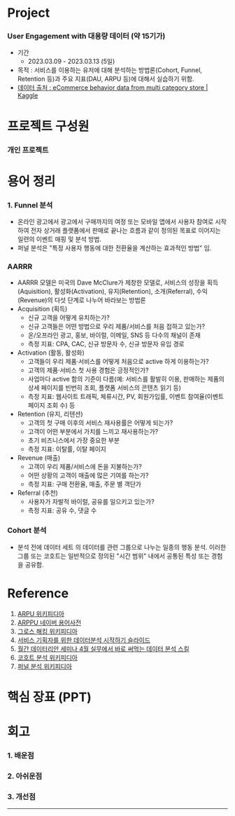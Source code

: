 # Project
### User Engagement with 대용량 데이터 (약 15기가)
* 기간
  * 2023.03.09 - 2023.03.13 (5일)
* 목적 : 서비스를 이용하는 유저에 대해 분석하는 방법론(Cohort, Funnel, Retention 등)과 주요 지표(DAU, ARPU 등)에 대해서 실습하기 위함.
* [데이터 출처 : eCommerce behavior data from multi category store | Kaggle](https://www.kaggle.com/datasets/mkechinov/ecommerce-behavior-data-from-multi-category-store?select=2019-Oct.csv)

# 프로젝트 구성원
### 개인 프로젝트

# 용어 정리
### 1. Funnel 분석
 * 온라인 광고에서 광고에서 구매까지의 여정 또는 모바일 앱에서 사용자 참여로 시작하여 전자 상거래 플랫폼에서 판매로 끝나는 흐름과 같이 정의된 목표로 이어지는 일련의 이벤트 매핑 및 분석 방법.
 * 퍼널 분석은 "특정 사용자 행동에 대한 전환율을 계산하는 효과적인 방법" 임.
### AARRR 
 * AARRR 모델은 미국의 Dave McClure가 제창한 모델로, 서비스의 성장을 획득(Aquisition), 활성화(Activation), 유지(Retention), 소개(Referral), 수익(Revenue)의 다섯 단계로 나누어 바라보는 방법론
 * Acquisition (획득)
    * 신규 고객을 어떻게 유치하는가?
    * 신규 고객들은 어떤 방법으로 우리 제품/서비스를 처음 접하고 있는가?
    * 온/오프라인 광고, 홍보, 바이럴, 이메일, SNS 등 다수의 채널이 존재
    * 측정 지표: CPA, CAC, 신규 방문자 수, 신규 방문자 유입 경로
  * Activation (활동, 활성화)
    * 고객들이 우리 제품·서비스를 어떻게 처음으로 active 하게 이용하는가?
    * 고객의 제품·서비스 첫 사용 경험은 긍정적인가?
    * 사업마다 active 함의 기준이 다름(예: 서비스를 활발히 이용, 판매하는 제품의 상세 페이지를 빈번히 조회, 플랫폼 서비스의 콘텐츠 읽기 등)
    * 측정 지표: 웹사이트 트래픽, 체류시간, PV, 회원가입률, 이벤트 참여율(이벤트 페이지 조회 수) 등
  * Retention (유지, 리텐션)
    * 고객의 첫 구매 이후의 서비스 재사용률은 어떻게 되는가?
    * 고객이 어떤 부분에서 가치를 느끼고 재사용하는가?
    * 초기 비즈니스에서 가장 중요한 부분
    * 측정 지표: 이탈률, 이탈 페이지
  * Revenue (매출)
    * 고객이 우리 제품/서비스에 돈을 지불하는가?
    * 어떤 상황의 고객이 매출에 많은 기여를 하는가?
    * 측정 지표: 구매 전환율, 매출, 주문 별 객단가
  * Referral (추천)
    * 사용자가 자발적 바이럴, 공유를 일으키고 있는가?
    * 측정 지표: 공유 수, 댓글 수
### Cohort 분석
 * 분석 전에 데이터 세트 의 데이터를 관련 그룹으로 나누는 일종의 행동 분석. 이러한 그룹 또는 코호트는 일반적으로 정의된 "시간 범위" 내에서 공통된 특성 또는 경험을 공유함.

# Reference
1. [ARPU 위키피디아](https://en.wikipedia.org/wiki/Average_revenue_per_user)
2. [ARPPU 네이버 용어사전](https://terms.naver.com/entry.naver?docId=2028542&cid=42914&categoryId=42915)
3. [그로스 해킹 위키피디아](https://ko.wikipedia.org/wiki/%EA%B7%B8%EB%A1%9C%EC%8A%A4_%ED%95%B4%ED%82%B9)
4. [서비스 기획자를 위한 데이터분석 시작하기 슬라이드](https://www.slideshare.net/leoyang991/ss-90038927)
5. [월간 데이터리안 세미나 4월 실무에서 바로 써먹는 데이터 분석 스킬](https://velog.io/@vive0508/seminar4)
6. [코호트 분석 위키피디아](https://en.wikipedia.org/wiki/Cohort_analysis)
7. [퍼널 분석 위키피디아]()

# 핵심 장표 (PPT)

# 회고
### 1. 배운점
### 2. 아쉬운점
### 3. 개선점
---
